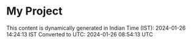 # My Project

This content is dynamically generated in Indian Time (IST): 2024-01-26 14:24:13 IST
Converted to UTC: 2024-01-26 08:54:13 UTC

